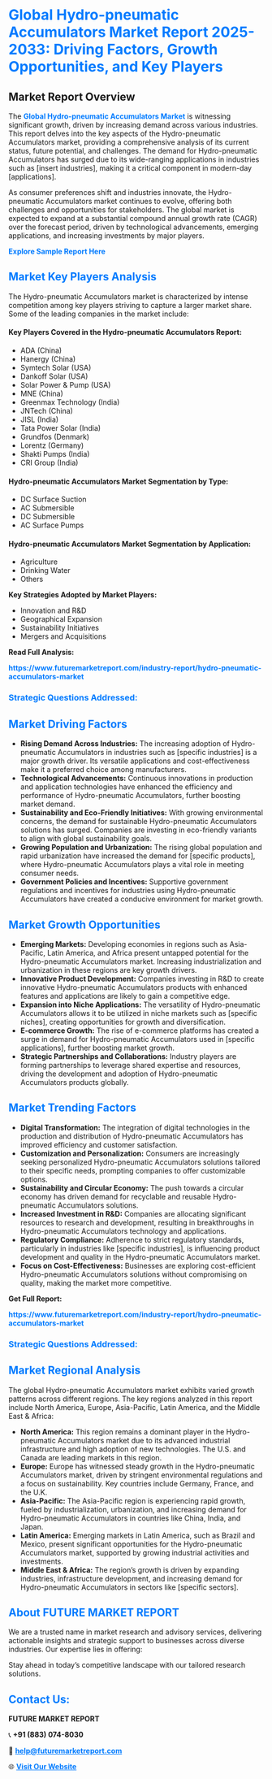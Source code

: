 <h1 style="color: #007BFF;">Global Hydro-pneumatic Accumulators Market Report 2025-2033: Driving Factors, Growth Opportunities, and Key Players</h1>

<section id="overview">
<h2>Market Report Overview</h2>
<p>The <a href="https://www.futuremarketreport.com/industry-report/hydro-pneumatic-accumulators-market" style="color: #007BFF; text-decoration: none;"><strong>Global Hydro-pneumatic Accumulators Market</strong></a> is witnessing significant growth, driven by increasing demand across various industries. This report delves into the key aspects of the Hydro-pneumatic Accumulators market, providing a comprehensive analysis of its current status, future potential, and challenges. The demand for Hydro-pneumatic Accumulators has surged due to its wide-ranging applications in industries such as [insert industries], making it a critical component in modern-day [applications].</p>
<p>As consumer preferences shift and industries innovate, the Hydro-pneumatic Accumulators market continues to evolve, offering both challenges and opportunities for stakeholders. The global market is expected to expand at a substantial compound annual growth rate (CAGR) over the forecast period, driven by technological advancements, emerging applications, and increasing investments by major players.</p>
</section>

<section id="overview">
<p><a href="https://www.futuremarketreport.com/request-sample/reportId=37306" style="color: #007BFF; text-decoration: none;"><strong>Explore Sample Report Here</strong></a></p>
</section>

<section id="key-players">
<h2 style="color: #007BFF;">Market Key Players Analysis</h2>
<p>The Hydro-pneumatic Accumulators market is characterized by intense competition among key players striving to capture a larger market share. Some of the leading companies in the market include:</p>
<h4>Key Players Covered in the Hydro-pneumatic Accumulators Report:</h4>
<ul><li>ADA (China)</li><li>Hanergy (China)</li><li>Symtech Solar (USA)</li><li>Dankoff Solar (USA)</li><li>Solar Power &amp; Pump (USA)</li><li>MNE (China)</li><li>Greenmax Technology (India)</li><li>JNTech (China)</li><li>JISL (India)</li><li>Tata Power Solar (India)</li><li>Grundfos (Denmark)</li><li>Lorentz (Germany)</li><li>Shakti Pumps (India)</li><li>CRI Group (India)</li></ul>
<h4>Hydro-pneumatic Accumulators Market Segmentation by Type:</h4>
<ul><li>DC Surface Suction</li><li>AC Submersible</li><li>DC Submersible</li><li>AC Surface Pumps</li></ul>

<h4>Hydro-pneumatic Accumulators Market Segmentation by Application:</h4>
<ul><li>Agriculture</li><li>Drinking Water</li><li>Others</li></ul>
<p><strong>Key Strategies Adopted by Market Players:</strong></p>
<ul>
<li>Innovation and R&D</li>
<li>Geographical Expansion</li>
<li>Sustainability Initiatives</li>
<li>Mergers and Acquisitions</li>
</ul>
</section>

<section>
<p><strong>Read Full Analysis: </strong></p><a href="https://www.futuremarketreport.com/industry-report/hydro-pneumatic-accumulators-market" style="color: #007BFF; text-decoration: none;"><strong>https://www.futuremarketreport.com/industry-report/hydro-pneumatic-accumulators-market</strong></a>
<h3 style="color: #007BFF;">Strategic Questions Addressed:</h3>
</section>

<section id="driving-factors">
<h2 style="color: #007BFF;">Market Driving Factors</h2>
<ul>
<li><strong>Rising Demand Across Industries:</strong> The increasing adoption of Hydro-pneumatic Accumulators in industries such as [specific industries] is a major growth driver. Its versatile applications and cost-effectiveness make it a preferred choice among manufacturers.</li>
<li><strong>Technological Advancements:</strong> Continuous innovations in production and application technologies have enhanced the efficiency and performance of Hydro-pneumatic Accumulators, further boosting market demand.</li>
<li><strong>Sustainability and Eco-Friendly Initiatives:</strong> With growing environmental concerns, the demand for sustainable Hydro-pneumatic Accumulators solutions has surged. Companies are investing in eco-friendly variants to align with global sustainability goals.</li>
<li><strong>Growing Population and Urbanization:</strong> The rising global population and rapid urbanization have increased the demand for [specific products], where Hydro-pneumatic Accumulators plays a vital role in meeting consumer needs.</li>
<li><strong>Government Policies and Incentives:</strong> Supportive government regulations and incentives for industries using Hydro-pneumatic Accumulators have created a conducive environment for market growth.</li>
</ul>
</section>

<section id="growth-opportunities">
<h2 style="color: #007BFF;">Market Growth Opportunities</h2>
<ul>
<li><strong>Emerging Markets:</strong> Developing economies in regions such as Asia-Pacific, Latin America, and Africa present untapped potential for the Hydro-pneumatic Accumulators market. Increasing industrialization and urbanization in these regions are key growth drivers.</li>
<li><strong>Innovative Product Development:</strong> Companies investing in R&D to create innovative Hydro-pneumatic Accumulators products with enhanced features and applications are likely to gain a competitive edge.</li>
<li><strong>Expansion into Niche Applications:</strong> The versatility of Hydro-pneumatic Accumulators allows it to be utilized in niche markets such as [specific niches], creating opportunities for growth and diversification.</li>
<li><strong>E-commerce Growth:</strong> The rise of e-commerce platforms has created a surge in demand for Hydro-pneumatic Accumulators used in [specific applications], further boosting market growth.</li>
<li><strong>Strategic Partnerships and Collaborations:</strong> Industry players are forming partnerships to leverage shared expertise and resources, driving the development and adoption of Hydro-pneumatic Accumulators products globally.</li>
</ul>
</section>

<section id="trending-factors">
<h2 style="color: #007BFF;">Market Trending Factors</h2>
<ul>
<li><strong>Digital Transformation:</strong> The integration of digital technologies in the production and distribution of Hydro-pneumatic Accumulators has improved efficiency and customer satisfaction.</li>
<li><strong>Customization and Personalization:</strong> Consumers are increasingly seeking personalized Hydro-pneumatic Accumulators solutions tailored to their specific needs, prompting companies to offer customizable options.</li>
<li><strong>Sustainability and Circular Economy:</strong> The push towards a circular economy has driven demand for recyclable and reusable Hydro-pneumatic Accumulators solutions.</li>
<li><strong>Increased Investment in R&D:</strong> Companies are allocating significant resources to research and development, resulting in breakthroughs in Hydro-pneumatic Accumulators technology and applications.</li>
<li><strong>Regulatory Compliance:</strong> Adherence to strict regulatory standards, particularly in industries like [specific industries], is influencing product development and quality in the Hydro-pneumatic Accumulators market.</li>
<li><strong>Focus on Cost-Effectiveness:</strong> Businesses are exploring cost-efficient Hydro-pneumatic Accumulators solutions without compromising on quality, making the market more competitive.</li>
</ul>
</section>

<section>
<p><strong>Get Full Report: </strong></p><a href="https://www.futuremarketreport.com/industry-report/hydro-pneumatic-accumulators-market" style="color: #007BFF; text-decoration: none;"><strong>https://www.futuremarketreport.com/industry-report/hydro-pneumatic-accumulators-market</strong></a>
<h3 style="color: #007BFF;">Strategic Questions Addressed:</h3>
</section>


<section id="regional-analysis">
<h2 style="color: #007BFF;">Market Regional Analysis</h2>
<p>The global Hydro-pneumatic Accumulators market exhibits varied growth patterns across different regions. The key regions analyzed in this report include North America, Europe, Asia-Pacific, Latin America, and the Middle East & Africa:</p>
<ul>
<li><strong>North America:</strong> This region remains a dominant player in the Hydro-pneumatic Accumulators market due to its advanced industrial infrastructure and high adoption of new technologies. The U.S. and Canada are leading markets in this region.</li>
<li><strong>Europe:</strong> Europe has witnessed steady growth in the Hydro-pneumatic Accumulators market, driven by stringent environmental regulations and a focus on sustainability. Key countries include Germany, France, and the U.K.</li>
<li><strong>Asia-Pacific:</strong> The Asia-Pacific region is experiencing rapid growth, fueled by industrialization, urbanization, and increasing demand for Hydro-pneumatic Accumulators in countries like China, India, and Japan.</li>
<li><strong>Latin America:</strong> Emerging markets in Latin America, such as Brazil and Mexico, present significant opportunities for the Hydro-pneumatic Accumulators market, supported by growing industrial activities and investments.</li>
<li><strong>Middle East & Africa:</strong> The region’s growth is driven by expanding industries, infrastructure development, and increasing demand for Hydro-pneumatic Accumulators in sectors like [specific sectors].</li>
</ul>
</section>

<footer>
<h2 style="color: #007BFF;">About FUTURE MARKET REPORT</h2>
<p>We are a trusted name in market research and advisory services, delivering actionable insights and strategic support to businesses across diverse industries. Our expertise lies in offering:</p>

<p>Stay ahead in today’s competitive landscape with our tailored research solutions.</p>

<h2 style="color: #007BFF;">Contact Us:</h2>
<p><strong>FUTURE MARKET REPORT</strong></p>
<p>📞 <strong>+91 (883) 074-8030</strong></p>
<p>📧 <strong><a href="mailto:help@futuremarketreport.com" style="color: #007BFF;">help@futuremarketreport.com</a></strong></p>
<p>🌐 <strong><a href="https://www.futuremarketreport.com/" style="color: #007BFF;">Visit Our Website</a></strong></p>
</footer>